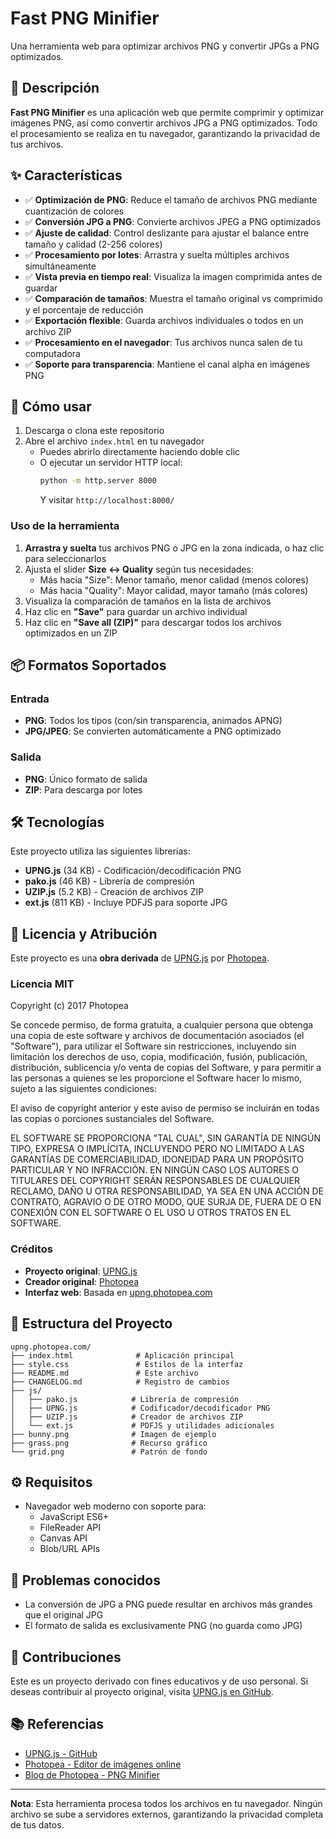 # Fast PNG Minifier

Una herramienta web para optimizar archivos PNG y convertir JPGs a PNG optimizados.

## 📝 Descripción

**Fast PNG Minifier** es una aplicación web que permite comprimir y optimizar imágenes PNG, así como convertir archivos JPG a PNG optimizados. Todo el procesamiento se realiza en tu navegador, garantizando la privacidad de tus archivos.

## ✨ Características

- ✅ **Optimización de PNG**: Reduce el tamaño de archivos PNG mediante cuantización de colores
- ✅ **Conversión JPG a PNG**: Convierte archivos JPEG a PNG optimizados
- ✅ **Ajuste de calidad**: Control deslizante para ajustar el balance entre tamaño y calidad (2-256 colores)
- ✅ **Procesamiento por lotes**: Arrastra y suelta múltiples archivos simultáneamente
- ✅ **Vista previa en tiempo real**: Visualiza la imagen comprimida antes de guardar
- ✅ **Comparación de tamaños**: Muestra el tamaño original vs comprimido y el porcentaje de reducción
- ✅ **Exportación flexible**: Guarda archivos individuales o todos en un archivo ZIP
- ✅ **Procesamiento en el navegador**: Tus archivos nunca salen de tu computadora
- ✅ **Soporte para transparencia**: Mantiene el canal alpha en imágenes PNG

## 🚀 Cómo usar

1. Descarga o clona este repositorio
2. Abre el archivo `index.html` en tu navegador
   - Puedes abrirlo directamente haciendo doble clic
   - O ejecutar un servidor HTTP local:
     ```bash
     python -m http.server 8000
     ```
     Y visitar `http://localhost:8000/`

### Uso de la herramienta

1. **Arrastra y suelta** tus archivos PNG o JPG en la zona indicada, o haz clic para seleccionarlos
2. Ajusta el slider **Size ↔ Quality** según tus necesidades:
   - Más hacia "Size": Menor tamaño, menor calidad (menos colores)
   - Más hacia "Quality": Mayor calidad, mayor tamaño (más colores)
3. Visualiza la comparación de tamaños en la lista de archivos
4. Haz clic en **"Save"** para guardar un archivo individual
5. Haz clic en **"Save all (ZIP)"** para descargar todos los archivos optimizados en un ZIP

## 📦 Formatos Soportados

### Entrada
- **PNG**: Todos los tipos (con/sin transparencia, animados APNG)
- **JPG/JPEG**: Se convierten automáticamente a PNG optimizado

### Salida
- **PNG**: Único formato de salida
- **ZIP**: Para descarga por lotes

## 🛠️ Tecnologías

Este proyecto utiliza las siguientes librerías:

- **UPNG.js** (34 KB) - Codificación/decodificación PNG
- **pako.js** (46 KB) - Librería de compresión
- **UZIP.js** (5.2 KB) - Creación de archivos ZIP
- **ext.js** (811 KB) - Incluye PDFJS para soporte JPG

## 📄 Licencia y Atribución

Este proyecto es una **obra derivada** de [UPNG.js](https://github.com/photopea/UPNG.js) por [Photopea](https://www.photopea.com/).

### Licencia MIT

Copyright (c) 2017 Photopea

Se concede permiso, de forma gratuita, a cualquier persona que obtenga una copia de este software y archivos de documentación asociados (el "Software"), para utilizar el Software sin restricciones, incluyendo sin limitación los derechos de uso, copia, modificación, fusión, publicación, distribución, sublicencia y/o venta de copias del Software, y para permitir a las personas a quienes se les proporcione el Software hacer lo mismo, sujeto a las siguientes condiciones:

El aviso de copyright anterior y este aviso de permiso se incluirán en todas las copias o porciones sustanciales del Software.

EL SOFTWARE SE PROPORCIONA "TAL CUAL", SIN GARANTÍA DE NINGÚN TIPO, EXPRESA O IMPLÍCITA, INCLUYENDO PERO NO LIMITADO A LAS GARANTÍAS DE COMERCIABILIDAD, IDONEIDAD PARA UN PROPÓSITO PARTICULAR Y NO INFRACCIÓN. EN NINGÚN CASO LOS AUTORES O TITULARES DEL COPYRIGHT SERÁN RESPONSABLES DE CUALQUIER RECLAMO, DAÑO U OTRA RESPONSABILIDAD, YA SEA EN UNA ACCIÓN DE CONTRATO, AGRAVIO O DE OTRO MODO, QUE SURJA DE, FUERA DE O EN CONEXIÓN CON EL SOFTWARE O EL USO U OTROS TRATOS EN EL SOFTWARE.

### Créditos

- **Proyecto original**: [UPNG.js](https://github.com/photopea/UPNG.js)
- **Creador original**: [Photopea](https://www.photopea.com/)
- **Interfaz web**: Basada en [upng.photopea.com](https://upng.photopea.com/)

## 🔧 Estructura del Proyecto

```
upng.photopea.com/
├── index.html              # Aplicación principal
├── style.css               # Estilos de la interfaz
├── README.md               # Este archivo
├── CHANGELOG.md            # Registro de cambios
├── js/
│   ├── pako.js            # Librería de compresión
│   ├── UPNG.js            # Codificador/decodificador PNG
│   ├── UZIP.js            # Creador de archivos ZIP
│   └── ext.js             # PDFJS y utilidades adicionales
├── bunny.png              # Imagen de ejemplo
├── grass.png              # Recurso gráfico
└── grid.png               # Patrón de fondo
```

## ⚙️ Requisitos

- Navegador web moderno con soporte para:
  - JavaScript ES6+
  - FileReader API
  - Canvas API
  - Blob/URL APIs

## 🐛 Problemas conocidos

- La conversión de JPG a PNG puede resultar en archivos más grandes que el original JPG
- El formato de salida es exclusivamente PNG (no guarda como JPG)

## 🤝 Contribuciones

Este es un proyecto derivado con fines educativos y de uso personal. Si deseas contribuir al proyecto original, visita [UPNG.js en GitHub](https://github.com/photopea/UPNG.js).

## 📚 Referencias

- [UPNG.js - GitHub](https://github.com/photopea/UPNG.js)
- [Photopea - Editor de imágenes online](https://www.photopea.com/)
- [Blog de Photopea - PNG Minifier](https://blog.photopea.com/png-minifier-inside-photopea.html)

---

**Nota**: Esta herramienta procesa todos los archivos en tu navegador. Ningún archivo se sube a servidores externos, garantizando la privacidad completa de tus datos.
